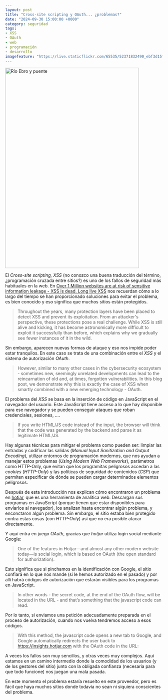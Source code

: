 ```yaml
---
layout: post
title: "Cross-site scripting y OAuth... ¿problemas?"
date: "2024-09-30 15:00:00 +0000"
category: seguridad
tags:
- XSS
- OAuth
- web
- programación
- desarrollo
imagefeature: "https://live.staticflickr.com/65535/52371832490_ebf3d15f80_z.jpg"
---
```


<a data-flickr-embed="true" href="https://www.flickr.com/photos/fernand0/52371832490/in/photolist-Y2FZpU-YiQMqf-2gbbDDg-2gyJgse-2hcpEYP-2hcqyPt-2k2jnc2-2ke6amJ-2kiNqfw-2kiScwL-2kiSHmw-2kiSJ3b-2mZZVYh-2nMVkc9-2o9dh3g-2o9h8mn-2o9hZwd-2pvRK3G-2pBfGBs-2pBfGEo-2pBk7aq-2pBm4QR-2qgg3Dz-2qjnWnC-2qjqfmt-nb6pWf-nc2avM-nrtG8G-nwoefb-ny9hkR-oD1JaR-Ev3AE3-FqF26E-MWBJKZ-MWXLpm-MZmKLE-NJrUtu-NLY57p-NMvRiJ-NPp4ng-NPBSoY-NRx6rU-NRx98q-NSaxz8-NZVAsM-9W62XD-dw1P2v-dw1QAk-dw7nL7-dN8SPt" title="Río Ebro y puente"><img src="https://live.staticflickr.com/65535/52371832490_ebf3d15f80_z.jpg" width="427" height="640" alt="Río Ebro y puente"/></a><script async src="//embedr.flickr.com/assets/client-code.js" charset="utf-8"></script>

El *Cross-site scripting, XSS* (no conozco una buena traducción del término, ¿programación cruzada entre sitios?) es uno de los fallos de seguridad más habituales en la web. En [Over 1 Million websites are at risk of sensitive information leakage - XSS is dead. Long live XSS](https://salt.security/blog/over-1-million-websites-are-at-risk-of-sensitive-information-leakage---xss-is-dead-long-live-xss) nos recuerdan cómo a lo largo del tiempo se han proporcionado soluciones para evitar el problema, es bien conocido y eso significa que muchos sitios están protegidos.

> Throughout the years, many protection layers have been placed to detect XSS and prevent its exploitation. From an attacker's perspective, these protections pose a real challenge. While XSS is still alive and kicking, it has become astronomically more difficult to exploit it successfully than before, which explains why we gradually see fewer instances of it in the wild.

Sin embargo, aparecen nuevas formas de ataque y eso nos impide poder estar tranquilos. En este caso se trata de una combinación entre el *XSS* y el sistema de autorización *OAuth*.

> However, similar to many other cases in the cybersecurity ecosystem - sometimes new, seemingly unrelated developments can lead to the reincarnation of old and, at times, forgotten vulnerabilities. In this blog post, we demonstrate why this is exactly the case of XSS when smartly combined with a new emerging technology - OAuth.

El problema del *XSS* se basa en la inserción de código en JavaScript en el navegador del usuario. Este JavaScript tiene acceso a lo que hay disponible para ese navegador y se pueden conseguir ataques que roban credenciales, sesiones, ....

> If you write HTML/JS code instead of the input, the browser will think that the code was generated by the backend and parse it as legitimate HTML/JS.


Hay algunas técnicas para mitigar el problema como pueden ser: limpiar las entradas y codificar las salidas (*Manual Input Sanitization and Output Encoding*), utilizar entornos de programación modernos, que nos ayudan a manejar estos problemas (*Using Modern Web Frameworks*), parámetros como HTTP-Only, que evitan que los programitas peligrosos accedan a las *cookies* (*HTTP-Only*) y las políticas de seguridad de contenidos (*CSP*) que permiten especificar de dónde se pueden cargar determinados elementos peligrosos.

Después de esta introducción nos explican cómo encontraron un problema en [hotjar](*hotjar*), que es una herramienta de analítica web.
Descargan sus programas en JavaScript (porque tienen que estar disponibles para enviarlos al navegador), los analizan hasta encontrar algún problema, y enconctaron algún problema.
Sin embargo, el sitio estaba bien protegido contra estas cosas (con *HTTP-Only*) así que no era posible atacar directamente.

Y aquí entra en juego *OAuth*, gracias que *hotjar* utiliza login social mediante Google:

> One of the features in Hotjar—and almost any other modern website today—is social login, which is based on OAuth (the open standard for authorization).

Esto significa que si pinchamos en la identificación con Google, el sitio confiará en lo que nos mande (si le hemos autorizado en el pasado) y por allí habrá códigos de autorización que estarán visibles para los programas en JavaScript.

> In other words - the secret code, at the end of the OAuth flow, will be located in the URL - and that’s something that the javascript code can read.

Por lo tanto, si enviamos una petición adecuadamente preparada en el proceso de autorización, cuando nos vuelva tendremos acceso a esos códigos.

> With this method, the javascript code opens a new tab to Google, and Google automatically redirects the user back to https://insights.hotjar.com with the OAuth code in the URL:

A veces los fallos son muy sencillos, y otras veces muy complejos. Aquí estamos en un camino intermedio donde la comodidad de los usuarios (y de los gestores del sitio) junto con la obligada confianza (necesaria para que todo funcione) nos juegan una mala pasada.

En este momento el problema estaría resuelto en este proveedor, pero es fácil que haya muchos sitios donde todavía no sean ni siquiera conscientes del problema.

